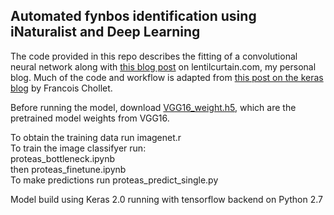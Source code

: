 ## Automated fynbos identification using iNaturalist and Deep Learning

The code provided in this repo describes the fitting of a convolutional neural network along with [this blog post](https://www.lentilcurtain.com/posts/automated-fynbos-identification-using-inaturalist-and-deep-learning/) on lentilcurtain.com, my personal blog. Much of the code and workflow is adapted from [this post on the keras blog](https://blog.keras.io/building-powerful-image-classification-models-using-very-little-data.html) by Francois Chollet.
  
Before running the model, download [VGG16_weight.h5](https://drive.google.com/file/d/0Bz7KyqmuGsilT0J5dmRCM0ROVHc/view?usp=sharing), which are the pretrained model weights from VGG16.

To obtain the training data run imagenet.r  
To train the image classifyer run:    
proteas_bottleneck.ipynb   
then proteas_finetune.ipynb  
To make predictions run proteas_predict_single.py

Model build using Keras 2.0 running with tensorflow backend on Python 2.7

